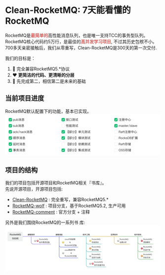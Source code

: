 # Clean-RocketMQ: 7天能看懂的RocketMQ 
RocketMQ是<strong style="color:#D55F5B;">最简单的</strong>高性能消息队列，也是唯一支持TCC的事务型队列。<br />
RocketMQ核心代码约5万行，是最佳的<strong style="color:#D55F5B;">高并发学习项目</strong>, 不过其历史包袱不小。<br />
700多天亲密接触后，我们从零重写，Clean-RocketMQ是300天的第一次交付.

我们的目标是：
1. :rocket: 完全兼容RocketMQ5.*协议
2. :heart: <strong>更简洁的代码、更清晰的分层</strong>
3. :brain: 先完成第二，相信第二是未来的基础

## 当前项目进度
RocketMQ默认配置下的功能，基本已实现。
![项目进度](/docs/cn/img/wolfmq-progress.png "项目进度")


## 项目的结构
我们的项目包括开源项目和RocketMQ相关『书库』。<br />
先说开源项目，开源项目包括:
* [Clean-RocketMQ](https://github.com/wolforest/clean-rocketmq) : 完全重写，兼容RocketMQ5.*
* [RocketMQ-wolf](https://github.com/wolforest/rocketmq-wolf) : 项目分支，基于RocketMQ5.2, 生产可用
* [RocketMQ-comment](https://github.com/wolforest/rocketmq-comment) : 官方分支 + 注释

另外是我们围绕RocketMQ的一系列书 库:
![RocketMQ书库](/docs/cn/img/rocketmq-books.png "RocketMQ书库")




